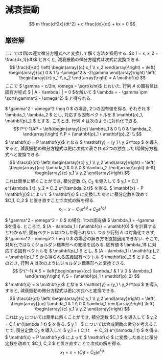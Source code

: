 # 減衰振動
$$
    m \frac{d^2x}{dt^2} + c \frac{dx}{dt} + kx = 0
$$


## 厳密解
ここでは1階の連立微分方程式へと変換して解く方法を採用する.
$x_1 = x, x_2 = \frac{dx_1}{dt}$ とおくと, 減衰振動の微分方程式は次式に変換できる.
$$
    \frac{d}{dt}
    \left( \begin{array}{c}
        x_1 \\
        x_2
    \end{array}\right)
    =
    \left( \begin{array}{cc}
        0 & 1 \\
        -\omega^2 & -2\gamma
    \end{array}\right)
    \left( \begin{array}{c}
        x_1 \\
        x_2
    \end{array}\right)
    =
    A \mathbf{x}
$$
ここで $ \gamma = c/2m, \omega = \sqrt{k/m}$ とおいた.
行列 $A$ の固有値は固有方程式 $ | A - \lambda I | = 0 $を解いて 
$ \lambda = - \gamma \pm \sqrt{\gamma^2 - \omega^2} $ と得られる.


$ \gamma^2 - \omega^2 \neq 0 $ の場合, 2つの固有値を得る.
それぞれ $ \lambda_1, \lambda_2 $ とし, 対応する固有ベクトルを $ \mathbf{p}_1, \mathbf{p}_2 $ とする.
このとき, 行列 $A$ は次のように対角化できる.
$$
    P^{-1}AP = 
    \left(\begin{array}{cc}
        \lambda_1 & 0 \\
        0 & \lambda_2
    \end{array}\right) \\
    P = (\mathbf{p}_1 \ \mathbf{p}_2) \\
$$
$ \mathbf{x} = P \mathbf{y}$ となる $ \mathbf{y} = (y_1 \ y_2)^\top $ を導入すると, 減衰振動の微分方程式は更に次式で表される2つの独立した1階微分方程式へと変換できる.
$$
    \frac{d}{dt}
    \left( \begin{array}{c}
        y_1 \\
        y_2
    \end{array}\right)
    =
    \left( \begin{array}{cc}
        \lambda_1 & 0 \\
        0 & \lambda_2
    \end{array}\right)
    \left( \begin{array}{c}
        y_1 \\
        y_2
    \end{array}\right)
$$
これは簡単に解くことができ, 積分定数 $C_1, C_2$ を導入して $ y_1 = C_1 e^{\lambda_1 t}, y_2 = C_2 e^{\lambda_2 t}$ を得る.
$ \mathbf{x} = P \mathbf{y}$ によって $ \mathbf{x} $ に変換したあとに積分定数を改めて $C_1, C_2 $ と置き直すことで次式の解を得る.
$$
    x_1 = x = C_1 e^{\lambda_1 t} + C_2 e^{\lambda_2 t}
$$


$ \gamma^2 - \omega^2 = 0 $ の場合, 1つの固有値 $ \lambda_1 = -\gamma $を得る.
ところで, $ (A - \lambda_1 I )\mathbf{x} = \mathbf{0} $ を計算するとわかるが, 固有ベクトルは1つしか得られない.
つまり行列 $A$ は対角化できず, $ \gamma^2 - \omega^2 \neq 0 $ の場合の解き方を直接適用できない.
そこで, 対角化ではなくジョルダン標準形への変換を試みる.
固有値 $ \lambda_1$ に対応する固有ベクトルを $ \mathbf{p}_1 $ とし, $ (A - \lambda_1 I) \mathbf{p}_2 = \mathbf{p}_1 $ から得られる広義固有ベクトル $ \mathbf{p}_2 $ とする.
このとき, 行列 $A$ は次のようにジョルダン標準形へと変換できる.
$$
    S^{^-1} A S =
    \left(\begin{array}{cc}
        \lambda_1 & 1 \\
        0 & \lambda_1
    \end{array}\right) \\
    S = (\mathbf{p}_1 \ \mathbf{p}_2)
$$
$ \mathbf{x} = S \mathbf{y}$ となる $ \mathbf{y} = (y_1 \ y_2)^\top $ を導入すると, 減衰振動の微分方程式は更に次式へと変換できる.
$$
    \frac{d}{dt}
    \left( \begin{array}{c}
        y_1 \\
        y_2
    \end{array}\right)
    =
    \left( \begin{array}{cc}
        \lambda_1 & 1 \\
        0 & \lambda_1
    \end{array}\right)
    \left( \begin{array}{c}
        y_1 \\
        y_2
    \end{array}\right)
$$
これは $y_2　$ については簡単に解くことができ, 積分定数 $C_1 $ を導入して $ y_2 = C_1 e^{\lambda_1 t} $ を得る.
$ y_1　$ については合成関数の微分を考えることで, 積分定数 $C_2$ を導入して $ y_1 = ( C_1 t　＋ C_2) e^{\lambda_1 t} $ を得る.
$ \mathbf{x} = P \mathbf{y}$ によって $ \mathbf{x} $ に変換したあとに積分定数を改めて $C_1, C_2 $ と置き直すことで次式の解を得る.
$$
    x_1 = x = ( C_1 t + C_2) e^{\lambda_1 t}
$$


